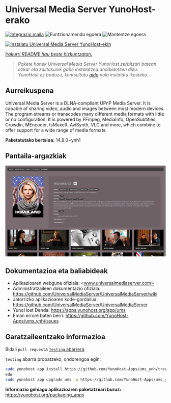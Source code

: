 <!--
Ohart ongi: README hau automatikoki sortu da <https://github.com/YunoHost/apps/tree/master/tools/readme_generator>ri esker
EZ editatu eskuz.
-->

# Universal Media Server YunoHost-erako

[![Integrazio maila](https://apps.yunohost.org/badge/integration/ums)](https://ci-apps.yunohost.org/ci/apps/ums/)
![Funtzionamendu egoera](https://apps.yunohost.org/badge/state/ums)
![Mantentze egoera](https://apps.yunohost.org/badge/maintained/ums)

[![Instalatu Universal Media Server YunoHost-ekin](https://install-app.yunohost.org/install-with-yunohost.svg)](https://install-app.yunohost.org/?app=ums)

*[Irakurri README hau beste hizkuntzatan.](./ALL_README.md)*

> *Pakete honek Universal Media Server YunoHost zerbitzari batean azkar eta zailtasunik gabe instalatzea ahalbidetzen dizu.*  
> *YunoHost ez baduzu, kontsultatu [gida](https://yunohost.org/install) nola instalatu ikasteko.*

## Aurreikuspena

Universal Media Server is a DLNA-compliant UPnP Media Server. It is capable of sharing video, audio and images between most modern devices.
The program streams or transcodes many different media formats with little or no configuration. It is powered by FFmpeg, MediaInfo, OpenSubtitles, Crowdin, MEncoder, tsMuxeR, AviSynth, VLC and more, which combine to offer support for a wide range of media formats.

**Paketatutako bertsioa:** 14.9.0~ynh1

## Pantaila-argazkiak

![Universal Media Server(r)en pantaila-argazkia](./doc/screenshots/screenshot.png)

## Dokumentazioa eta baliabideak

- Aplikazioaren webgune ofiziala: <www.universalmediaserver.com>
- Administratzaileen dokumentazio ofiziala: <https://github.com/UniversalMediaServer/UniversalMediaServer/wiki>
- Jatorrizko aplikazioaren kode-gordailua: <https://github.com/UniversalMediaServer/UniversalMediaServer>
- YunoHost Denda: <https://apps.yunohost.org/app/ums>
- Eman errore baten berri: <https://github.com/YunoHost-Apps/ums_ynh/issues>

## Garatzaileentzako informazioa

Bidali `pull request`a [`testing` abarrera](https://github.com/YunoHost-Apps/ums_ynh/tree/testing).

`testing` abarra probatzeko, ondorengoa egin:

```bash
sudo yunohost app install https://github.com/YunoHost-Apps/ums_ynh/tree/testing --debug
edo
sudo yunohost app upgrade ums -u https://github.com/YunoHost-Apps/ums_ynh/tree/testing --debug
```

**Informazio gehiago aplikazioaren paketatzeari buruz:** <https://yunohost.org/packaging_apps>
